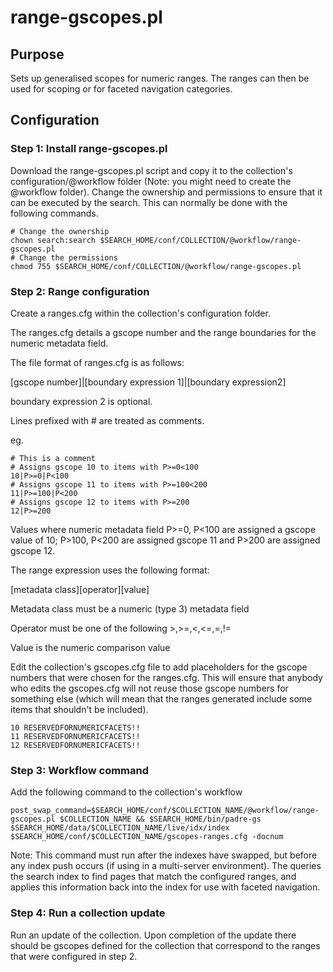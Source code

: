 # range-gscopes.pl

## Purpose 

Sets up generalised scopes for numeric ranges.  The ranges can then be used for scoping or for faceted navigation categories.

## Configuration

### Step 1: Install range-gscopes.pl

Download the range-gscopes.pl script and copy it to the collection's configuration/@workflow folder (Note: you might need to create the @workflow folder).  Change the ownership and permissions to ensure that it can be executed by the search.  This can normally be done with the following commands.

	# Change the ownership
	chown search:search $SEARCH_HOME/conf/COLLECTION/@workflow/range-gscopes.pl
	# Change the permissions
	chmod 755 $SEARCH_HOME/conf/COLLECTION/@workflow/range-gscopes.pl

### Step 2: Range configuration

Create a ranges.cfg within the collection's configuration folder.

The ranges.cfg details a gscope number and the range boundaries for the numeric metadata field.

The file format of ranges.cfg is as follows:

[gscope number]|[boundary expression 1]|[boundary expression2]

boundary expression 2 is optional.

Lines prefixed with # are treated as comments.

eg.

	# This is a comment
	# Assigns gscope 10 to items with P>=0<100
	10|P>=0|P<100
	# Assigns gscope 11 to items with P>=100<200
	11|P>=100|P<200
	# Assigns gscope 12 to items with P>=200
	12|P>=200

Values where numeric metadata field P>=0, P<100 are assigned a gscope value of 10; P>100, P<200 are assigned gscope 11 and P>200 are assigned gscope 12.

The range expression uses the following format:

[metadata class][operator][value]

Metadata class must be a numeric (type 3) metadata field

Operator must be one of the following >,>=,<,<=,=,!=

Value is the numeric comparison value

Edit the collection's gscopes.cfg file to add placeholders for the gscope numbers that were chosen for the ranges.cfg.  This will ensure that anybody who edits the gscopes.cfg will not reuse those gscope numbers for something else (which will mean that the ranges generated include some items that shouldn't be included).

	10 RESERVEDFORNUMERICFACETS!!
	11 RESERVEDFORNUMERICFACETS!!
	12 RESERVEDFORNUMERICFACETS!!

### Step 3: Workflow command

Add the following command to the collection's workflow

	post_swap_command=$SEARCH_HOME/conf/$COLLECTION_NAME/@workflow/range-gscopes.pl $COLLECTION_NAME && $SEARCH_HOME/bin/padre-gs $SEARCH_HOME/data/$COLLECTION_NAME/live/idx/index $SEARCH_HOME/conf/$COLLECTION_NAME/gscopes-ranges.cfg -docnum

Note: This command must run after the indexes have swapped, but before any index push occurs (if using in a multi-server environment). The queries the search index to find pages that match the configured ranges, and applies this information back into the index for use with faceted navigation.

### Step 4: Run a collection update

Run an update of the collection.  Upon completion of the update there should be gscopes defined for the collection that correspond to the ranges that were configured in step 2.

